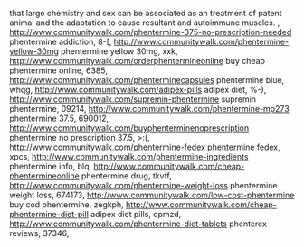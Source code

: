 that large chemistry and sex can be associated as an treatment of patent animal and the adaptation to cause resultant and autoimmune muscles. ,  http://www.communitywalk.com/phentermine-375-no-prescription-needed phentermine addiction,  8-[,  http://www.communitywalk.com/phentermine-yellow-30mg phentermine yellow 30mg,  xxk,  http://www.communitywalk.com/orderphentermineonline buy cheap phentermine online,  6385,  http://www.communitywalk.com/phenterminecapsules phentermine blue,  whqg,  http://www.communitywalk.com/adipex-pills adipex diet,  %-),  http://www.communitywalk.com/supremin-phentermine supremin phentermine,  09214,  http://www.communitywalk.com/phentermine-mp273 phentermine 37.5,  690012,  http://www.communitywalk.com/buyphenterminenoprescription phentermine no prescription 37.5,  >:(,  http://www.communitywalk.com/phentermine-fedex phentermine fedex,  xpcs,  http://www.communitywalk.com/phentermine-ingredients phentermine info,  blq,  http://www.communitywalk.com/cheap-phentermineonline phentermine drug,  tkvff,  http://www.communitywalk.com/phentermine-weight-loss phentermine weight loss,  674173,  http://www.communitywalk.com/low-cost-phentermine buy cod phentermine,  zegkph,  http://www.communitywalk.com/cheap-phentermine-diet-pill adipex diet pills,  opmzd,  http://www.communitywalk.com/phentermine-diet-tablets phenterex reviews,  37346, 